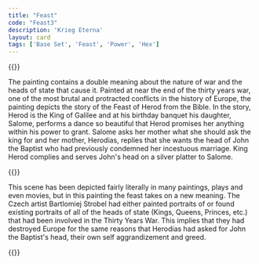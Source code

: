 ```yaml
---
title: "Feast"
code: "Feast3"
description: 'Krieg Eterna'
layout: card
tags: ['Base Set', 'Feast', 'Power', 'Hex']
---
```

{{<card-detail-page code="Feast3" artwork="Feast of Herod with the Beheading of St John the Baptist by Bartlomiej Strobel (1643)" >}}
<p>
The painting contains a double meaning about the nature of war and the heads of state that cause it. Painted at near the end of the thirty years war, one of the most brutal and protracted conflicts in the history of Europe, the painting depicts the story of the Feast of Herod from the Bible. In the story, Herod is the King of Galilee and at his birthday banquet his daughter, Salome, performs a dance so beautiful that Herod promises her anything within his power to grant. Salome asks her mother what she should ask the king for and her mother, Herodias, replies that she wants the head of John the Baptist who had previously condemned her incestuous marriage. King Herod complies and serves John's head on a silver platter to Salome.
</p> 
{{<card-detail-image file="head.jpg" caption="Salome with the Head of John the Baptist by Caravaggio (1610)">}}
<p>
This scene has been depicted fairly literally in many paintings, plays and even movies, but in this painting the feast takes on a new meaning. The Czech artist Bartlomiej Strobel had either painted portraits of or found existing portraits of all of the heads of state (Kings, Queens, Princes, etc.) that had been involved in the Thirty Years War. This implies that they had destroyed Europe for the same reasons that Herodias had asked for John the Baptist's head, their own self aggrandizement and greed.
</p> 
{{</card-detail-page>}}